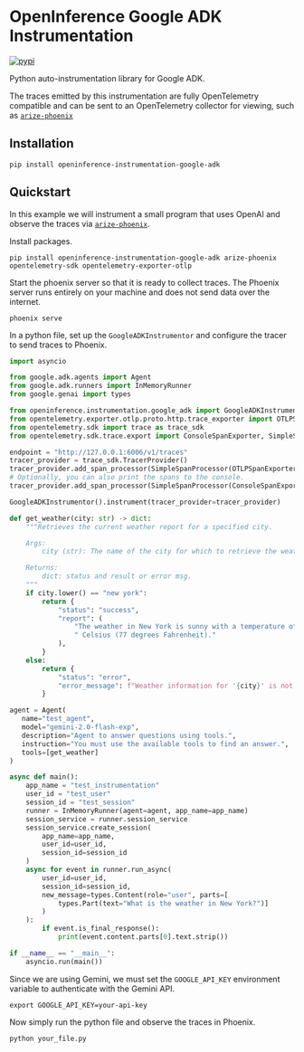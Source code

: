 # OpenInference Google ADK Instrumentation

[![pypi](https://badge.fury.io/py/openinference-instrumentation-google-adk.svg)](https://pypi.org/project/openinference-instrumentation-google-adk/)

Python auto-instrumentation library for Google ADK.

The traces emitted by this instrumentation are fully OpenTelemetry compatible and can be sent to an OpenTelemetry collector for viewing, such as [`arize-phoenix`](https://github.com/Arize-ai/phoenix)

## Installation

```shell
pip install openinference-instrumentation-google-adk
```

## Quickstart

In this example we will instrument a small program that uses OpenAI and observe the traces via [`arize-phoenix`](https://github.com/Arize-ai/phoenix).

Install packages.

```shell
pip install openinference-instrumentation-google-adk arize-phoenix opentelemetry-sdk opentelemetry-exporter-otlp
```

Start the phoenix server so that it is ready to collect traces.
The Phoenix server runs entirely on your machine and does not send data over the internet.

```shell
phoenix serve
```

In a python file, set up the `GoogleADKInstrumentor` and configure the tracer to send traces to Phoenix.

```python
import asyncio

from google.adk.agents import Agent
from google.adk.runners import InMemoryRunner
from google.genai import types

from openinference.instrumentation.google_adk import GoogleADKInstrumentor
from opentelemetry.exporter.otlp.proto.http.trace_exporter import OTLPSpanExporter
from opentelemetry.sdk import trace as trace_sdk
from opentelemetry.sdk.trace.export import ConsoleSpanExporter, SimpleSpanProcessor

endpoint = "http://127.0.0.1:6006/v1/traces"
tracer_provider = trace_sdk.TracerProvider()
tracer_provider.add_span_processor(SimpleSpanProcessor(OTLPSpanExporter(endpoint)))
# Optionally, you can also print the spans to the console.
tracer_provider.add_span_processor(SimpleSpanProcessor(ConsoleSpanExporter()))

GoogleADKInstrumentor().instrument(tracer_provider=tracer_provider)

def get_weather(city: str) -> dict:
    """Retrieves the current weather report for a specified city.

    Args:
        city (str): The name of the city for which to retrieve the weather report.

    Returns:
        dict: status and result or error msg.
    """
    if city.lower() == "new york":
        return {
            "status": "success",
            "report": (
                "The weather in New York is sunny with a temperature of 25 degrees"
                " Celsius (77 degrees Fahrenheit)."
            ),
        }
    else:
        return {
            "status": "error",
            "error_message": f"Weather information for '{city}' is not available.",
        }

agent = Agent(
   name="test_agent",
   model="gemini-2.0-flash-exp",
   description="Agent to answer questions using tools.",
   instruction="You must use the available tools to find an answer.",
   tools=[get_weather]
)

async def main():
    app_name = "test_instrumentation"
    user_id = "test_user"
    session_id = "test_session"
    runner = InMemoryRunner(agent=agent, app_name=app_name)
    session_service = runner.session_service
    session_service.create_session(
        app_name=app_name,
        user_id=user_id,
        session_id=session_id
    )
    async for event in runner.run_async(
        user_id=user_id,
        session_id=session_id,
        new_message=types.Content(role="user", parts=[
            types.Part(text="What is the weather in New York?")]
        )
    ):
        if event.is_final_response():
            print(event.content.parts[0].text.strip())

if __name__ == "__main__":
    asyncio.run(main())
```

Since we are using Gemini, we must set the `GOOGLE_API_KEY` environment variable to authenticate with the Gemini API.

```shell
export GOOGLE_API_KEY=your-api-key
```

Now simply run the python file and observe the traces in Phoenix.

```shell
python your_file.py
```
